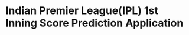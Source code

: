 # Indian Premier League(IPL) 1st Inning Score Prediction Application
[link text itself]: https://ipl-deployment-flask.herokuapp.com/
